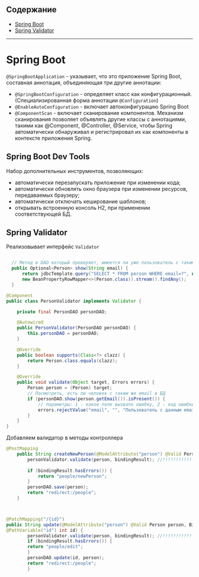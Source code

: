 ## Содержание

* [Spring Boot](#springBoot)
* [Spring Validator](#validator)
---

<a name = "springBoot"></a>

# Spring Boot

`@SpringBootApplication` - указывает, что это приложение Spring Boot, составная аннотация, объединяющая три другие
аннотации:

- `@SpringBootConfiguration` - определяет класс как конфигурационный. (Специализированная форма аннотации `@Configuration`)
- `@EnableAutoConfiguration` - включает автоконфигурацию Spring Boot
- `@ComponentScan` - включает сканирование компонентов. Механизм сканирования позволяет объявлять другие классы с аннотациями,
такими как @Component, @Controller, @Service, чтобы Spring автоматически обнаруживал и регистрировал их как компоненты в
контексте приложения Spring.

## Spring Boot Dev Tools

Набор дополнительных инструментов, позволяющих:
- автоматически перезапускать приложение при изменении кода;
- автоматически обновлять окно браузера при изменении ресурсов, передаваемых браузеру;
- автоматически отключать кеширование шаблонов;
- открывать встроенную консоль Н2, при применении соответствующей БД.

<a name = "validator"></a>

## Spring Validator

Реализовывает интерфейс `Validator`

```java

  // Метод в DAO который проверяет, имеется ли уже пользователь с таким email       
  public Optional<Person> show(String email) {
      return jdbcTemplate.query("SELECT * FROM person WHERE email=?", new Object[]{email},
      new BeanPropertyRowMapper<>(Person.class)).stream().findAny();
  }

```
```java
@Component
public class PersonValidator implements Validator {

    private final PersonDAO personDAO;

    @Autowired
    public PersonValidator(PersonDAO personDAO) {
        this.personDAO = personDAO;
    }

    @Override
    public boolean supports(Class<?> clazz) {
        return Person.class.equals(clazz);
    }

    @Override
    public void validate(Object target, Errors errors) {
        Person person = (Person) target;
        // Посмотреть, есть ли человек с таким же email в БД
        if (personDAO.show(person.getEmail()).isPresent()) {
            // параметры: 1 - какое поле вызвало ошибку, 2 - код ошибки, 3 - сообщение ошибки
            errors.rejectValue("email", "", "Пользователь с данным email уже зарегистрирован");
        }
    }
}
```

Добавляем валидатор в методы контроллера
```java
@PostMapping
    public String createNewPerson(@ModelAttribute("person") @Valid Person person, BindingResult bindingResult) {
        personValidator.validate(person, bindingResult); //!!!!!!!!!!!!!!!!!!!!!!!!!!!!
        
        if (bindingResult.hasErrors()) {
            return "people/newPerson";
        }
        personDAO.save(person);
        return "redirect:/people";
    }



@PatchMapping("/{id}")
public String update(@ModelAttribute("person") @Valid Person person, BindingResult bindingResult,
@PathVariable("id") int id) {
        personValidator.validate(person, bindingResult); //!!!!!!!!!!!!!!!!
        if (bindingResult.hasErrors()) {
        return "people/edit";
        }
        personDAO.update(id, person);
        return "redirect:/people";
        }

```

